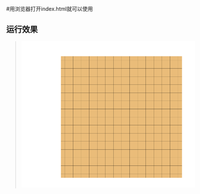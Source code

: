 #用浏览器打开index.html就可以使用

## 运行效果
>![enter description here][1]

[1]: https://github.com/lth707/Gobang/blob/master/%E6%BC%94%E7%A4%BA/show.gif "show.gif"
